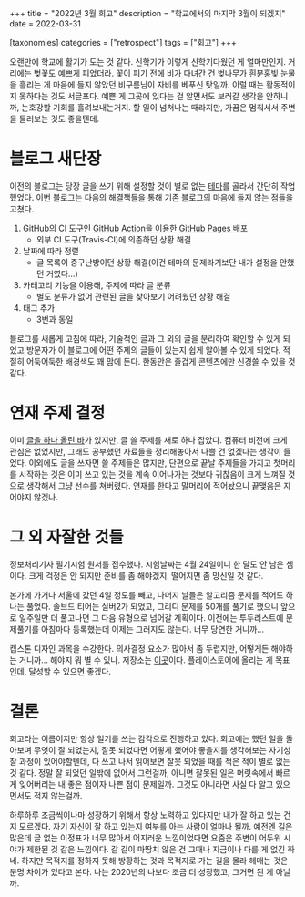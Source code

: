 +++
title = "2022년 3월 회고"
description = "학교에서의 마지막 3월이 되겠지"
date = 2022-03-31

[taxonomies]
categories = ["retrospect"]
tags = ["회고"]
+++

오랜만에 학교에 활기가 도는 것 같다. 신학기가 이렇게 신학기다웠던 게 얼마만인지. 거리에는 벚꽃도 예쁘게 피었더라. 꽃이 피기 전에 비가 다녀간 건 벚나무가 흰분홍빛 눈물을 흘리는 게 마음에 들지 않았던 비구름님이 자비를 베푸신 탓일까. 이럴 때는 활동적이지 못하다는 것도 서글프다. 예쁜 게 그곳에 있다는 걸 알면서도 보러갈 생각을 안하니까, 눈호강할 기회를 흘려보내는거지. 할 일이 넘쳐나는 때라지만, 가끔은 멈춰서서 주변을 둘러보는 것도 좋을텐데.
<!-- more -->
# 블로그 새단장
이전의 블로그는 당장 글을 쓰기 위해 설정할 것이 별로 없는 [테마](https://www.getzola.org/themes/hyde/)를 골라서 간단히 작업했었다. 이번 블로그는 다음의 해결책들을 통해 기존 블로그의 마음에 들지 않는 점들을 고쳤다.
1. GitHub의 CI 도구인 [GitHub Action을 이용한 GitHub Pages 배포](https://www.getzola.org/documentation/deployment/github-pages/#github-actions)
    - 외부 CI 도구(Travis-CI)에 의존하던 상황 해결
2. 날짜에 따라 정렬
    - 글 목록이 중구난방이던 상황 해결(이건 테마의 문제라기보단 내가 설정을 안했던 거였다...)
3. 카테고리 기능을 이용해, 주제에 따라 글 분류
    - 별도 분류가 없어 관련된 글을 찾아보기 어려웠던 상황 해결
4. 태그 추가
    - 3번과 동일

블로그를 새롭게 고침에 따라, 기술적인 글과 그 외의 글을 분리하여 확인할 수 있게 되었고 방문자가 이 블로그에 어떤 주제의 글들이 있는지 쉽게 알아볼 수 있게 되었다. 적절히 어둑어둑한 배경색도 꽤 맘에 든다. 한동안은 즐겁게 콘텐츠에만 신경쓸 수 있을 것 같다.

# 연재 주제 결정
이미 [글을 하나 올린 바](https://hatchling13.github.io/obj-detect-00/)가 있지만, 글 쓸 주제를 새로 하나 잡았다. 컴퓨터 비전에 크게 관심은 없었지만, 그래도 공부했던 자료들을 정리해놓아서 나쁠 건 없겠다는 생각이 들었다. 이외에도 글을 쓰자면 쓸 주제들은 많지만, 단편으로 끝날 주제들을 가지고 첫머리를 시작하는 것은 이미 쓰고 있는 것을 계속 이어나가는 것보다 귀찮음이 크게 느껴질 것으로 생각해서 그냥 선수를 쳐버렸다. 연재를 한다고 말머리에 적어놨으니 끝맺음은 지어야지 않겠나.

# 그 외 자잘한 것들
정보처리기사 필기시험 원서를 접수했다. 시험날짜는 4월 24일이니 한 달도 안 남은 셈이다. 크게 걱정은 안 되지만 준비를 좀 해야겠지. 떨어지면 좀 망신일 것 같다.

본가에 가거나 서울에 갔던 4일 정도를 빼고, 나머지 날들은 알고리즘 문제를 적어도 하나는 풀었다. 솔브드 티어는 실버2가 되었고, 그리디 문제를 50개를 풀기로 했으니 앞으로 일주일만 더 풀고나면 그 다음 유형으로 넘어갈 계획이다. 이전에는 투두리스트에 문제풀기를 아침마다 등록했는데 이제는 그러지도 않는다. 너무 당연한 거니까...

캡스톤 디자인 과목을 수강한다. 의사결정 요소가 많아서 좀 두렵지만, 어떻게든 해야하는 거니까... 해야지 뭐 별 수 있나. 저장소는 [이곳](https://github.com/GNUCS-2022-Capstone-Design-ShareRoutine/ShareRoutine)이다. 플레이스토어에 올리는 게 목표인데, 달성할 수 있으면 좋겠다.

# 결론
회고라는 이름이지만 항상 일기를 쓰는 감각으로 진행하고 있다. 회고에는 했던 일을 돌아보며 무엇이 잘 되었는지, 잘못 되었다면 어떻게 했어야 좋을지를 생각해보는 자기성찰 과정이 있어야할텐데, 다 쓰고 나서 읽어보면 잘못 되었을 때를 적은 적이 별로 없는 것 같다. 정말 잘 되었던 일밖에 없어서 그런걸까, 아니면 잘못된 일은 머릿속에서 빠르게 잊어버리는 내 좋은 점이자 나쁜 점이 문제일까. 그것도 아니라면 사실 다 알고 있으면서도 적지 않는걸까.

하루하루 조금씩이나마 성장하기 위해서 항상 노력하고 있다지만 내가 잘 하고 있는 건지 모르겠다. 자기 자신이 잘 하고 있는지 여부를 아는 사람이 얼마나 될까. 예전엔 길은 많은데 글 없는 이정표가 너무 많아서 어지러운 느낌이었다면 요즘은 주변이 어두워 시야가 제한된 것 같은 느낌이다. 갈 길이 마땅치 않은 건 그때나 지금이나 다를 게 없긴 하네. 하지만 목적지를 정하지 못해 방황하는 것과 목적지로 가는 길을 몰라 헤매는 것은 분명 차이가 있다고 본다. 나는 2020년의 나보다 조금 더 성장했고, 그거면 된 게 아닐까.